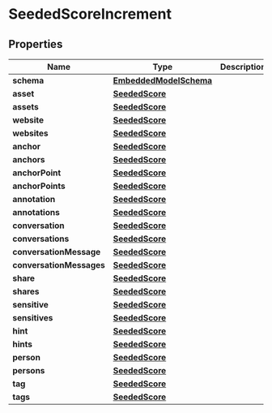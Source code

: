 
# SeededScoreIncrement

## Properties
Name | Type | Description | Notes
------------ | ------------- | ------------- | -------------
**schema** | [**EmbeddedModelSchema**](EmbeddedModelSchema.md) |  |  [optional]
**asset** | [**SeededScore**](SeededScore.md) |  |  [optional]
**assets** | [**SeededScore**](SeededScore.md) |  |  [optional]
**website** | [**SeededScore**](SeededScore.md) |  |  [optional]
**websites** | [**SeededScore**](SeededScore.md) |  |  [optional]
**anchor** | [**SeededScore**](SeededScore.md) |  |  [optional]
**anchors** | [**SeededScore**](SeededScore.md) |  |  [optional]
**anchorPoint** | [**SeededScore**](SeededScore.md) |  |  [optional]
**anchorPoints** | [**SeededScore**](SeededScore.md) |  |  [optional]
**annotation** | [**SeededScore**](SeededScore.md) |  |  [optional]
**annotations** | [**SeededScore**](SeededScore.md) |  |  [optional]
**conversation** | [**SeededScore**](SeededScore.md) |  |  [optional]
**conversations** | [**SeededScore**](SeededScore.md) |  |  [optional]
**conversationMessage** | [**SeededScore**](SeededScore.md) |  |  [optional]
**conversationMessages** | [**SeededScore**](SeededScore.md) |  |  [optional]
**share** | [**SeededScore**](SeededScore.md) |  |  [optional]
**shares** | [**SeededScore**](SeededScore.md) |  |  [optional]
**sensitive** | [**SeededScore**](SeededScore.md) |  |  [optional]
**sensitives** | [**SeededScore**](SeededScore.md) |  |  [optional]
**hint** | [**SeededScore**](SeededScore.md) |  |  [optional]
**hints** | [**SeededScore**](SeededScore.md) |  |  [optional]
**person** | [**SeededScore**](SeededScore.md) |  |  [optional]
**persons** | [**SeededScore**](SeededScore.md) |  |  [optional]
**tag** | [**SeededScore**](SeededScore.md) |  |  [optional]
**tags** | [**SeededScore**](SeededScore.md) |  |  [optional]



